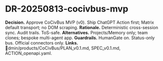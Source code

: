 <!-- status: stub; target: 150+ words -->
<!-- status: stub; target: 150+ words -->
<!-- status: stub; target: 150+ words -->
<!-- status: stub; target: 150+ words -->
<!-- status: stub; target: 150+ words -->
<!-- status: stub; target: 150+ words -->
# DR-20250813-cocivbus-mvp
**Decision.** Approve CoCivBus MVP (v0).  Ship ChatGPT Action first; Matrix default transport; no DOM scraping.
**Rationale.** Deterministic cross-session sync.  Audit trails.  ToS-safe.
**Alternatives.** Projects/Memory only; team clones; bespoke multi-agent app.
**Guardrails.** HumanGate on.  Status-only bus.  Official connectors only.
**Links.** dmin/products/CoCivBus/PLAN_v0.1.md, SPEC_v0.1.md, ACTION_openapi.yaml.










